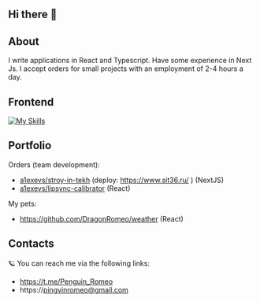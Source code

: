 ## Hi there 👋

## About
I write applications in React and Typescript. Have some experience in Next Js.
I accept orders for small projects with an employment of 2-4 hours a day.

## Frontend
[![My Skills](https://skillicons.dev/icons?i=react,js,ts,html,css,scss)](https://skillicons.dev)

## Portfolio
Orders (team development):
- [a1exevs/stroy-in-tekh](https://github.com/a1exevs/stroy-in-tekh) (deploy: https://www.sit36.ru/ )  (NextJS)
- [a1exevs/lipsync-calibrator](https://github.com/a1exevs/lipsync-calibrator) (React)

My pets:
- https://github.com/DragonRomeo/weather (React)

## Contacts
🪐 You can reach me via the following links:
- https://t.me/Penguin_Romeo
- https://pingvinromeo@gmail.com

 


    


<!--
**DragonRomeo/DragonRomeo** is a ✨ _special_ ✨ repository because its `README.md` (this file) appears on your GitHub profile.

Here are some ideas to get you started:

- 🔭 I’m currently working on ...
- 🌱 I’m currently learning ...
- 👯 I’m looking to collaborate on ...
- 🤔 I’m looking for help with ...
- 💬 Ask me about ...
- 📫 How to reach me: ...
- 😄 Pronouns: ...
- ⚡ Fun fact: ...
-->
